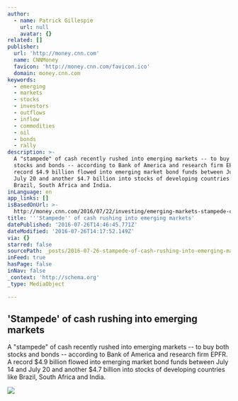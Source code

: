 ```yaml
---
author:
  - name: Patrick Gillespie
    url: null
    avatar: {}
related: []
publisher:
  url: 'http://money.cnn.com'
  name: CNNMoney
  favicon: 'http://money.cnn.com/favicon.ico'
  domain: money.cnn.com
keywords:
  - emerging
  - markets
  - stocks
  - investors
  - outflows
  - inflow
  - commodities
  - oil
  - bonds
  - rally
description: >-
  A "stampede" of cash recently rushed into emerging markets -- to buy both
  stocks and bonds -- according to Bank of America and research firm EPFR. A
  record $4.9 billion flowed into emerging market bond funds between July 14 and
  July 20 and another $4.7 billion into stocks of developing countries like
  Brazil, South Africa and India.
inLanguage: en
app_links: []
isBasedOnUrl: >-
  http://money.cnn.com/2016/07/22/investing/emerging-markets-stampede-cash-investing/index.html?iid=SF_River
title: '''Stampede'' of cash rushing into emerging markets'
datePublished: '2016-07-26T14:46:45.771Z'
dateModified: '2016-07-26T14:17:52.149Z'
via: {}
starred: false
sourcePath: _posts/2016-07-26-stampede-of-cash-rushing-into-emerging-markets.md
inFeed: true
hasPage: false
inNav: false
_context: 'http://schema.org'
_type: MediaObject

---
```

<article style=""><h1>'Stampede' of cash rushing into emerging markets</h1><p>A "stampede" of cash recently rushed into emerging markets -- to buy both stocks and bonds -- according to Bank of America and research firm EPFR. A record $4.9 billion flowed into emerging market bond funds between July 14 and July 20 and another $4.7 billion into stocks of developing countries like Brazil, South Africa and India.</p><img src="http://i2.cdn.turner.com/money/dam/assets/160720093241-venezuela-border-reopens-rafeal-romo-00014419-1024x576.jpg" /></article>